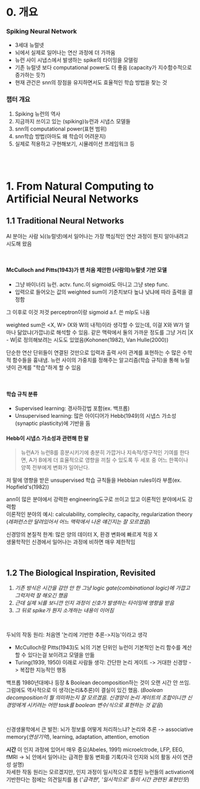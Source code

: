 # 0. 개요
### Spiking Neural Network
* 3세대 뉴럴넷  
* 뇌에서 실제로 일어나는 연산 과정에 더 가까움  
* 뉴런 사이 시냅스에서 발생하는 spike의 타이밍을 모델링  
* 기존 뉴럴넷 보다 computational power도 더 좋음 (capacity가 지수함수적으로 증가하는 듯?)  
* 현재 관건은 snn의 장점을 유지하면서도 효율적인 학습 방법을 찾는 것  


### 챕터 개요
1. Spiking 뉴런의 역사
2. 지금까지 쓰이고 있는 (spiking)뉴런과 시냅스 모델들
3. snn의 computational power(표현 범위)
4. snn학습 방법(아마도 왜 학습이 어려운지)
5. 실제로 적용하고 구현해보기, 시뮬레이션 프레임워크 등

&nbsp;  
&nbsp;

# 1. From Natural Computing to Artificial Neural Networks
## 1.1 Traditional Neural Networks
AI 분야는 사람 뇌(뉴럴넷)에서 일어나는 가장 핵심적인 연산 과정이 뭔지 알아내려고 시도해 왔음  

&nbsp;

#### McCulloch and Pitts(1943)가 맨 처음 제안한 (사람의)뉴럴넷 기반 모델  
* 그냥 바이너리 뉴런. actv. func.이 sigmoid도 아니고 그냥 step func.  
* 입력으로 들어오는 값의 weighted sum이 기준치보다 높냐 낮냐에 따라 출력을 결정함  
  
그 이후로 이것 저것 perceptron이랑 sigmoid a.f. 쓴 mlp도 나옴

weighted sum은 <X, W> (X와 W의 내적)이라 생각할 수 있는데, 이걸 X와 W가 얼마나 닮았냐(가깝냐)로 해석할 수 있음. 같은 맥락에서 둘의 가까운 정도를 그냥 거리 |X - W|로 정의해보려는 시도도 있었음(Kohonen(1982), Van Hulle(2000))

단순한 연산 단위들이 연결된 것만으로 입력과 출력 사이 관계를 표현하는 수 많은 수학적 함수들을 흉내냄. 뉴런 사이의 가중치를 정해주는 알고리즘(학습 규칙)을 통해 뉴럴넷이 관계를 "학습"하게 할 수 있음

&nbsp;

#### 학습 규칙 분류
* Supervised learning: 경사하강법 포함(ex. 백프롭)  
* Unsupervised learning: 많은 아이디어가 Hebb(1949)의 시냅스 가소성(synaptic plasticity)에 기반을 둠  

#### Hebb이 시냅스 가소성과 관련해 한 말
> 뉴런A가 뉴런B를 흥분시키기에 충분히 가깝거나 지속적/영구적인 기여를 한다면, A가 B에게 더 효율적으로 영향을 끼칠 수 있도록 두 세포 중 어느 한쪽이나 양쪽 전부에게 변화가 일어난다.

저 말에 영향을 받은 unsupervised 학습 규칙들을 Hebbian rules이라 부름(ex. Hopfield's(1982))

ann이 많은 분야에서 강력한 engineering도구로 쓰이고 있고 이론적인 분야에서도 강력함  
이론적인 분야의 예시: calculability, complecity, capacity, regularization theory  
(*레퍼런스만 달려있어서 어느 맥락에서 나온 얘긴지는 잘 모르겠음*)

신경망의 본질적 한계: 많은 양의 데이터 X, 환경 변화에 빠르게 적응 X  
생물학적인 신경에서 일어나는 과정에 비하면 매우 제한적임  

&nbsp;

## 1.2 The Biological Inspiration, Revisited
1. *기존 방식은 시간을 감안 안 한 그냥 logic gate(combinational logic)에 가깝고 그럭저럭 잘 해오긴 했음*
2. *근데 실제 뇌를 보니깐 인지 과정이 신호가 발생하는 타이밍에 영향을 받음*
3. *그 뒤로 spike가 뭔지 소개하는 내용이 이어짐*

&nbsp;

두뇌의 작동 원리: 처음엔 '논리에 기반한 추론->지능'이라고 생각  
* McCulloch랑 Pitts(1943)도 뇌의 기본 단위인 뉴런이 기본적인 논리 함수를 계산할 수 있다는걸 보이려고 모델을 만듦  
* Turing(1939, 1950) 이래로 사람들 생각: 간단한 논리 게이트 -> 거대한 신경망 -> 복잡한 지능적인 행동 

백프롭 1980년대에나 등장 & Boolean decomposition하는 것이 오랜 시간 안 쓰임. 그럼에도 역사적으로 이 생각(논리&추론)이 결실이 있긴 했음. (*Boolean decomposition이 뭘 의미하는지 잘 모르겠음. 신경망이 논리 게이트의 조합이니깐 신경망에게 시키려는 어떤 task를 boolean 변수/식으로 표현하는 것 같음*)

&nbsp;

신경생물학에서 큰 발전: 뇌가 정보를 어떻게 처리하느냐? 논리와 추론 -> associative memory(*연상기억*), learning, adaptation, attention, emotion 

__시간__ 이 인지 과정에 있어서 매우 중요(Abeles, 1991)
microelctrode, LFP, EEG, fMRI -> 뇌 안에서 일어나는 급격한 활동 변화를 기록(자극 인지와 뇌의 활동 사이 연관성 설명)  
자세한 작동 원리는 모르겠지만, 인지 과정이 일시적으로 조합된 뉴런들의 activation에 기반한다는 점에는 의견일치를 봄 (*'급격한', '일시적으로' 등이 시간 관련된 표현인듯*)

&nbsp;














